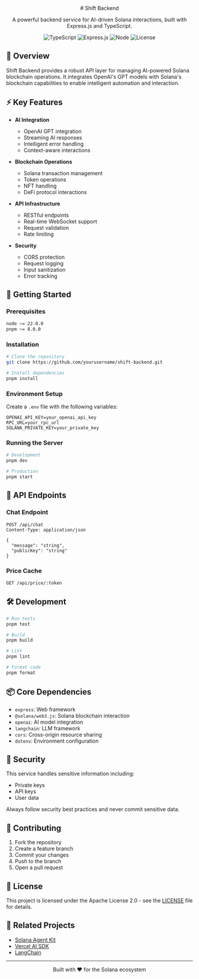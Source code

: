<div align="center">
# Shift Backend

A powerful backend service for AI-driven Solana interactions, built with Express.js and TypeScript.

![TypeScript](https://img.shields.io/badge/TypeScript-%5E5.0.0-blue?style=for-the-badge)
![Express.js](https://img.shields.io/badge/Express.js-%5E4.21.2-green?style=for-the-badge)
![Node](https://img.shields.io/badge/node-%3E%3D22.0.0-brightgreen?style=for-the-badge)
![License](https://img.shields.io/badge/License-Apache%202.0-blue?style=for-the-badge)

</div>

## 🌟 Overview

Shift Backend provides a robust API layer for managing AI-powered Solana blockchain operations. It integrates OpenAI's GPT models with Solana's blockchain capabilities to enable intelligent automation and interaction.

## ⚡ Key Features

- **AI Integration**
  - OpenAI GPT integration
  - Streaming AI responses
  - Intelligent error handling
  - Context-aware interactions

- **Blockchain Operations**
  - Solana transaction management
  - Token operations
  - NFT handling
  - DeFi protocol interactions

- **API Infrastructure**
  - RESTful endpoints
  - Real-time WebSocket support
  - Request validation
  - Rate limiting

- **Security**
  - CORS protection
  - Request logging
  - Input sanitization
  - Error tracking

## 🚀 Getting Started

### Prerequisites
```bash
node >= 22.0.0
pnpm >= 8.0.0
```

### Installation
```bash
# Clone the repository
git clone https://github.com/yourusername/shift-backend.git

# Install dependencies
pnpm install
```

### Environment Setup
Create a `.env` file with the following variables:
```env
OPENAI_API_KEY=your_openai_api_key
RPC_URL=your_rpc_url
SOLANA_PRIVATE_KEY=your_private_key
```

### Running the Server
```bash
# Development
pnpm dev

# Production
pnpm start
```

## 📡 API Endpoints

### Chat Endpoint
```http
POST /api/chat
Content-Type: application/json

{
  "message": "string",
  "publicKey": "string"
}
```

### Price Cache
```http
GET /api/price/:token
```

## 🛠️ Development

```bash
# Run tests
pnpm test

# Build
pnpm build

# Lint
pnpm lint

# Format code
pnpm format
```

## 📦 Core Dependencies

- `express`: Web framework
- `@solana/web3.js`: Solana blockchain interaction
- `openai`: AI model integration
- `langchain`: LLM framework
- `cors`: Cross-origin resource sharing
- `dotenv`: Environment configuration

## 🔐 Security

This service handles sensitive information including:
- Private keys
- API keys
- User data

Always follow security best practices and never commit sensitive data.

## 🤝 Contributing

1. Fork the repository
2. Create a feature branch
3. Commit your changes
4. Push to the branch
5. Open a pull request

## 📄 License

This project is licensed under the Apache License 2.0 - see the [LICENSE](LICENSE) file for details.

## 🔗 Related Projects

- [Solana Agent Kit](https://github.com/sendaifun/solana-agent-kit)
- [Vercel AI SDK](https://github.com/vercel/ai)
- [LangChain](https://github.com/langchain-ai/langchainjs)

---

<div align="center">
Built with ❤️ for the Solana ecosystem
</div>

